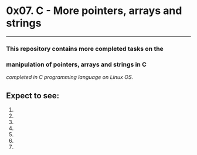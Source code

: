 # 0x07. C - More pointers, arrays and strings
---
### This repository contains more completed tasks on the
### manipulation of pointers, arrays and strings in C
_completed in C programming language on Linux OS._

## Expect to see:

1.
2.
3.
4.
5.
6.
7.
